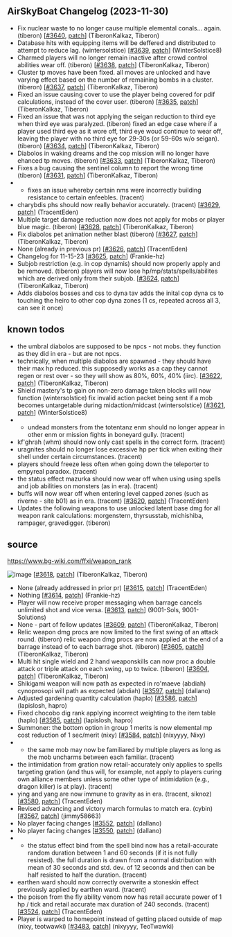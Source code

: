 ## AirSkyBoat Changelog (2023-11-30)
- Fix nuclear waste to no longer cause multiple elemental conals... again. (tiberon) [[#3640](https://github.com/AirSkyBoat/AirSkyBoat/pull/3640), [patch](https://github.com/AirSkyBoat/AirSkyBoat/pull/3640.patch)] (TiberonKalkaz, Tiberon)
- Database hits with equipping items will be deffered and distributed to attempt to reduce lag. (wintersolstice) [[#3639](https://github.com/AirSkyBoat/AirSkyBoat/pull/3639), [patch](https://github.com/AirSkyBoat/AirSkyBoat/pull/3639.patch)] (WinterSolstice8)
- Charmed players will no longer remain inactive after crowd control abilities wear off. (tiberon) [[#3638](https://github.com/AirSkyBoat/AirSkyBoat/pull/3638), [patch](https://github.com/AirSkyBoat/AirSkyBoat/pull/3638.patch)] (TiberonKalkaz, Tiberon)
- Cluster tp moves have been fixed.  all moves are unlocked and have varying effect based on the number of remaining bombs in a cluster. (tiberon) [[#3637](https://github.com/AirSkyBoat/AirSkyBoat/pull/3637), [patch](https://github.com/AirSkyBoat/AirSkyBoat/pull/3637.patch)] (TiberonKalkaz, Tiberon)
- Fixed an issue causing cover to use the player being covered for pdif calculations, instead of the cover user. (tiberon) [[#3635](https://github.com/AirSkyBoat/AirSkyBoat/pull/3635), [patch](https://github.com/AirSkyBoat/AirSkyBoat/pull/3635.patch)] (TiberonKalkaz, Tiberon)
- Fixed an issue that was not applying the seigan reduction to third eye when third eye was paralyzed.  (tiberon) fixed an edge case where if a player used third eye as it wore off, third eye woud continue to wear off, leaving the player with no third eye for 29-30s (or 59-60s w/o seigan). (tiberon) [[#3634](https://github.com/AirSkyBoat/AirSkyBoat/pull/3634), [patch](https://github.com/AirSkyBoat/AirSkyBoat/pull/3634.patch)] (TiberonKalkaz, Tiberon)
- Diabolos in waking dreams and the cop mission will no longer have ehanced tp moves. (tiberon) [[#3633](https://github.com/AirSkyBoat/AirSkyBoat/pull/3633), [patch](https://github.com/AirSkyBoat/AirSkyBoat/pull/3633.patch)] (TiberonKalkaz, Tiberon)
- Fixes a bug causing the sentinel column to report the wrong time (tiberon) [[#3631](https://github.com/AirSkyBoat/AirSkyBoat/pull/3631), [patch](https://github.com/AirSkyBoat/AirSkyBoat/pull/3631.patch)] (TiberonKalkaz, Tiberon)
- - fixes an issue whereby certain nms were incorrectly building resistance to certain enfeebles. (tracent) - charybdis phs should now really behavior accurately. (tracent) [[#3629](https://github.com/AirSkyBoat/AirSkyBoat/pull/3629), [patch](https://github.com/AirSkyBoat/AirSkyBoat/pull/3629.patch)] (TracentEden)
- Multiple target damage reduction now does not apply for mobs or player blue magic. (tiberon) [[#3628](https://github.com/AirSkyBoat/AirSkyBoat/pull/3628), [patch](https://github.com/AirSkyBoat/AirSkyBoat/pull/3628.patch)] (TiberonKalkaz, Tiberon)
- Fix diabolos pet animation nether blast (tiberon) [[#3627](https://github.com/AirSkyBoat/AirSkyBoat/pull/3627), [patch](https://github.com/AirSkyBoat/AirSkyBoat/pull/3627.patch)] (TiberonKalkaz, Tiberon)
- None (already in previous pr) [[#3626](https://github.com/AirSkyBoat/AirSkyBoat/pull/3626), [patch](https://github.com/AirSkyBoat/AirSkyBoat/pull/3626.patch)] (TracentEden)
- Changelog for 11-15-23 [[#3625](https://github.com/AirSkyBoat/AirSkyBoat/pull/3625), [patch](https://github.com/AirSkyBoat/AirSkyBoat/pull/3625.patch)] (Frankie-hz)
- Subjob restriction (e.g. in cop dynamis) should now properly apply and be removed. (tiberon) players will now lose hp/mp/stats/spells/abilites which are derived only from their subjob. [[#3624](https://github.com/AirSkyBoat/AirSkyBoat/pull/3624), [patch](https://github.com/AirSkyBoat/AirSkyBoat/pull/3624.patch)] (TiberonKalkaz, Tiberon)
- Adds diabolos bosses and css to dyna tav adds the inital cop dyna cs to touching the heiro to other cop dyna zones (1 cs, repeated across all 3, can see it once)  ## known todos - the umbral diabolos are supposed to be npcs - not mobs.  they function as they did in era - but are not npcs. - technically, when multiple diabolos are spawned - they should have their max hp reduced.  this supposedly works as a cap they cannot regen or rest over - so they will show as 80%, 60%, 40% (iirc). [[#3622](https://github.com/AirSkyBoat/AirSkyBoat/pull/3622), [patch](https://github.com/AirSkyBoat/AirSkyBoat/pull/3622.patch)] (TiberonKalkaz, Tiberon)
- Shield mastery's tp gain on non-zero damage taken blocks will now function (wintersolstice) fix invalid action packet being sent if a mob becomes untargetable during midaction/midcast (wintersolstice) [[#3621](https://github.com/AirSkyBoat/AirSkyBoat/pull/3621), [patch](https://github.com/AirSkyBoat/AirSkyBoat/pull/3621.patch)] (WinterSolstice8)
- - undead monsters from the totentanz enm should no longer appear in other enm or mission fights in boneyard gully. (tracent) - kf'ghrah (whm) should now only cast spells in the correct form. (tracent) - uragnites should no longer lose excessive hp per tick when exiting their shell under certain circumstances. (tracent) - players should freeze less often when going down the teleporter to empyreal paradox. (tracent) - the status effect mazurka should now wear off when using using spells and job abilities on monsters (as in era). (tracent) - buffs will now wear off when entering level capped zones (such as riverne - site b01) as in era. (tracent) [[#3620](https://github.com/AirSkyBoat/AirSkyBoat/pull/3620), [patch](https://github.com/AirSkyBoat/AirSkyBoat/pull/3620.patch)] (TracentEden)
- Updates the following weapons to use unlocked latent base dmg for all weapon rank calculations: morgenstern, thyrsusstab, michishiba, rampager, gravedigger.  (tiberon)  ## source https://www.bg-wiki.com/ffxi/weapon_rank  ![image](https://github.com/airskyboat/airskyboat/assets/105882290/1808722c-6952-4e1b-bb74-c01e66f7eeef) [[#3618](https://github.com/AirSkyBoat/AirSkyBoat/pull/3618), [patch](https://github.com/AirSkyBoat/AirSkyBoat/pull/3618.patch)] (TiberonKalkaz, Tiberon)
- None (already addressed in prior pr) [[#3615](https://github.com/AirSkyBoat/AirSkyBoat/pull/3615), [patch](https://github.com/AirSkyBoat/AirSkyBoat/pull/3615.patch)] (TracentEden)
- Nothing [[#3614](https://github.com/AirSkyBoat/AirSkyBoat/pull/3614), [patch](https://github.com/AirSkyBoat/AirSkyBoat/pull/3614.patch)] (Frankie-hz)
- Player will now receive proper messaging when barrage cancels unlimited shot and vice versa. [[#3613](https://github.com/AirSkyBoat/AirSkyBoat/pull/3613), [patch](https://github.com/AirSkyBoat/AirSkyBoat/pull/3613.patch)] (9001-Sols, 9001-Solutions)
- None - part of fellow updates [[#3609](https://github.com/AirSkyBoat/AirSkyBoat/pull/3609), [patch](https://github.com/AirSkyBoat/AirSkyBoat/pull/3609.patch)] (TiberonKalkaz, Tiberon)
- Relic weapon dmg procs are now limited to the first swing of an attack round. (tiberon) relic weapon dmg procs are now applied at the end of a barrage instead of to each barrage shot. (tiberon) [[#3605](https://github.com/AirSkyBoat/AirSkyBoat/pull/3605), [patch](https://github.com/AirSkyBoat/AirSkyBoat/pull/3605.patch)] (TiberonKalkaz, Tiberon)
- Multi hit single wield and 2 hand weaponskills can now proc a double attack or triple attack on each swing, up to twice. (tiberon) [[#3604](https://github.com/AirSkyBoat/AirSkyBoat/pull/3604), [patch](https://github.com/AirSkyBoat/AirSkyBoat/pull/3604.patch)] (TiberonKalkaz, Tiberon)
- Shikigami weapon will now path as expected in ro'maeve (abdiah) cynoprosopi will path as expected (abdiah) [[#3597](https://github.com/AirSkyBoat/AirSkyBoat/pull/3597), [patch](https://github.com/AirSkyBoat/AirSkyBoat/pull/3597.patch)] (dallano)
- Adjusted gardening quantity calculation (haplo) [[#3586](https://github.com/AirSkyBoat/AirSkyBoat/pull/3586), [patch](https://github.com/AirSkyBoat/AirSkyBoat/pull/3586.patch)] (lapislosh, hapro)
- Fixed chocobo dig rank applying incorrect weighting to the item table (haplo) [[#3585](https://github.com/AirSkyBoat/AirSkyBoat/pull/3585), [patch](https://github.com/AirSkyBoat/AirSkyBoat/pull/3585.patch)] (lapislosh, hapro)
- Summoner: the bottom option in group 1 merits is now elemental mp cost reduction of 1 sec/merit (nixy) [[#3584](https://github.com/AirSkyBoat/AirSkyBoat/pull/3584), [patch](https://github.com/AirSkyBoat/AirSkyBoat/pull/3584.patch)] (nixyyyy, Nixy)
- - the same mob may now be familiared by multiple players as long as the mob uncharms between each familiar. (tracent) - the intimidation from gration now retail-accurately only applies to spells targeting gration (and thus will, for example, not apply to players curing own alliance members unless some other type of intimidation (e.g., dragon killer) is at play). (tracent) - ying and yang are now immune to gravity as in era. (tracent, siknoz) [[#3580](https://github.com/AirSkyBoat/AirSkyBoat/pull/3580), [patch](https://github.com/AirSkyBoat/AirSkyBoat/pull/3580.patch)] (TracentEden)
- Revised advancing and victory march formulas to match era. (cybin) [[#3567](https://github.com/AirSkyBoat/AirSkyBoat/pull/3567), [patch](https://github.com/AirSkyBoat/AirSkyBoat/pull/3567.patch)] (jimmy58663)
- No player facing changes [[#3552](https://github.com/AirSkyBoat/AirSkyBoat/pull/3552), [patch](https://github.com/AirSkyBoat/AirSkyBoat/pull/3552.patch)] (dallano)
- No player facing changes [[#3550](https://github.com/AirSkyBoat/AirSkyBoat/pull/3550), [patch](https://github.com/AirSkyBoat/AirSkyBoat/pull/3550.patch)] (dallano)
- - the status effect bind from the spell bind now has a retail-accurate random duration between 1 and 60 seconds (if it is not fully resisted). the full duration is drawn from a normal distribution with mean of 30 seconds and std. dev. of 12 seconds and then can be half resisted to half the duration. (tracent) - earthen ward should now correctly overwrite a stoneskin effect previously applied by earthen ward. (tracent) - the poison from the fly ability venom now has retail accurate power of 1 hp / tick and  retail accurate max duration of 240 seconds. (tracent) [[#3524](https://github.com/AirSkyBoat/AirSkyBoat/pull/3524), [patch](https://github.com/AirSkyBoat/AirSkyBoat/pull/3524.patch)] (TracentEden)
- Player is warped to homepoint instead of getting placed outside of map (nixy, teotwawki) [[#3483](https://github.com/AirSkyBoat/AirSkyBoat/pull/3483), [patch](https://github.com/AirSkyBoat/AirSkyBoat/pull/3483.patch)] (nixyyyy, TeoTwawki)
